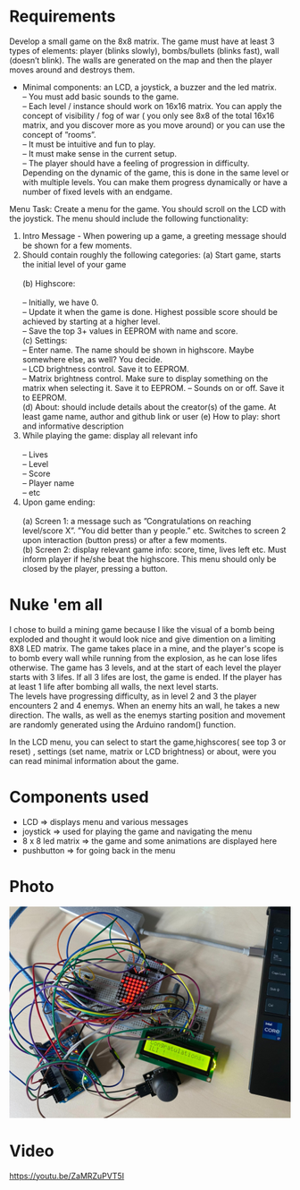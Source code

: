 # Requirements

Develop a small game on the 8x8 matrix. The game must have at least 3 types of elements: player (blinks slowly), bombs/bullets (blinks fast), wall (doesn’t blink). The walls
are generated on the map and then the player moves around and destroys them. 

- Minimal components: an LCD, a joystick, a buzzer and the led matrix.<br>
– You must add basic sounds to the game.<br>
– Each level / instance should work on 16x16 matrix. You can apply the concept of visibility / fog of war ( you only see 8x8 of the total 16x16 matrix, and you discover more
 as you move around) or you can use the concept of ”rooms”.<br>
– It must be intuitive and fun to play.<br>
– It must make sense in the current setup.<br>
– The player should have a feeling of progression in difficulty. Depending on the dynamic of the game, this is done in the same level or with multiple levels. You can make them
progress dynamically or have a number of fixed levels with an endgame.<br>

Menu Task: Create a menu for the game. You should scroll on the LCD with the joystick. The menu should include the following functionality:
1. Intro Message - When powering up a game, a greeting message should be shown for a few moments.
2. Should contain roughly the following categories:
(a) Start game, starts the initial level of your game<br><br>
(b) Highscore:<br><br>
– Initially, we have 0. <br>
– Update it when the game is done. Highest possible score should be achieved by starting at a higher level.<br>
– Save the top 3+ values in EEPROM with name and score.<br>
(c) Settings:<br>
– Enter name. The name should be shown in highscore. Maybe somewhere else, as well? You decide.<br>
– LCD brightness control. Save it to EEPROM.<br>
– Matrix brightness control. Make sure to display something on the matrix when selecting it. Save it to EEPROM.
– Sounds on or off. Save it to EEPROM.<br>
(d) About: should include details about the creator(s) of the game. At least game name, author and github link or user
(e) How to play: short and informative description<br>
3. While playing the game: display all relevant info<br><br>
– Lives<br>
– Level<br>
– Score<br>
– Player name<br>
– etc<br>
4. Upon game ending:<br><br>
(a) Screen 1: a message such as ”Congratulations on reaching level/score X”. ”You did better than y people.” etc. Switches to screen 2 upon interaction (button press)
or after a few moments.<br>
(b) Screen 2: display relevant game info: score, time, lives left etc. Must inform player if he/she beat the highscore. This menu should only be closed by the player,
pressing a button.<br>


# Nuke 'em all

I chose to build a mining game because I like the visual of a bomb being exploded and thought it would look nice and  give dimention on a limiting 8X8 LED matrix. The game 
takes place in a mine, and the player's scope is to bomb every wall while running from the explosion, as he can lose lifes otherwise. The game has 3 levels, and at the start of each level the player starts with 3 lifes. If all 3 lifes are lost, the game is ended. If the player has at least 1 life after bombing all walls, the next level starts. <br>
The levels have progressing difficulty, as in level 2 and 3 the player encounters 2 and 4 enemys. When an enemy hits an wall, he takes a new direction. The walls, as well as the enemys starting position and movement are randomly generated using the Arduino random() function. 

In the LCD menu, you can select to start the game,highscores( see top 3 or reset) , settings (set name, matrix or LCD brightness) or about, were you can read minimal information about the game.

# Components used 
- LCD => displays menu and various messages <br>
- joystick => used for playing the game and navigating the menu <br>
- 8 x 8 led  matrix => the game and some animations are displayed here <br>
- pushbutton => for going back in the menu <br>

# Photo
![photo](https://github.com/ilinca-ana-moraru/Nuke-em-all-Matrix-Game/blob/main/led_matrix_game_photo.jpeg)

# Video
https://youtu.be/ZaMRZuPVT5I
